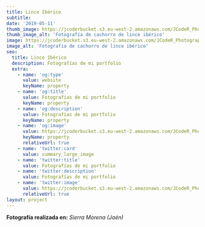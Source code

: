 ```yaml
---
title: Lince Ibérico
subtitle:
date: '2019-05-11'
thumb_image: https://jcoderbucket.s3.eu-west-2.amazonaws.com/JCodeR_Photography/lince-iberico-1.jpg
thumb_image_alt: 'Fotografía de cachorro de lince ibérico'
image: https://jcoderbucket.s3.eu-west-2.amazonaws.com/JCodeR_Photography/lince-iberico-1.jpg
image_alt: 'Fotografía de cachorro de lince ibérico'
seo:
  title: Lince Ibérico
  description: Fotografías de mi portfolio
  extra:
    - name: 'og:type'
      value: website
      keyName: property
    - name: 'og:title'
      value: Fotografías de mi portfolio
      keyName: property
    - name: 'og:description'
      value: Fotografías de mi portfolio
      keyName: property
    - name: 'og:image'
      value: https://jcoderbucket.s3.eu-west-2.amazonaws.com/JCodeR_Photography/lince-iberico-1.jpg
      keyName: property
      relativeUrl: true
    - name: 'twitter:card'
      value: summary_large_image
    - name: 'twitter:title'
      value: Fotografías de mi portfolio
    - name: 'twitter:description'
      value: Fotografías de mi portfolio
    - name: 'twitter:image'
      value: https://jcoderbucket.s3.eu-west-2.amazonaws.com/JCodeR_Photography/lince-iberico-1.jpg
      relativeUrl: true
layout: project
---
```


**Fotografía realizada en:**  *Sierra Morena (Jaén)*